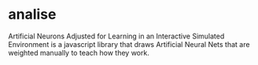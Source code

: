 # analise
Artificial Neurons Adjusted for Learning in an Interactive Simulated Environment is a javascript library that draws Artificial Neural Nets that are weighted manually to teach how they work.
